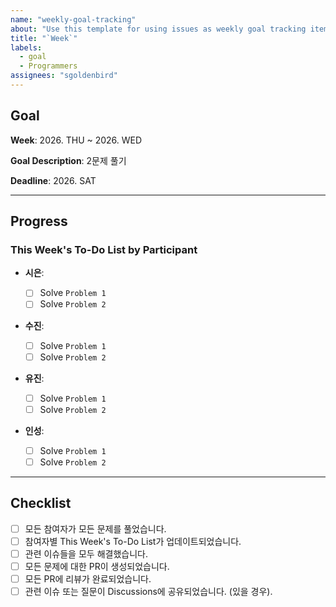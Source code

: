 ```yaml
---
name: "weekly-goal-tracking"
about: "Use this template for using issues as weekly goal tracking items."
title: "`Week`"
labels:   
  - goal
  - Programmers
assignees: "sgoldenbird"
---
```


## Goal

**Week**: 2026. THU ~ 2026. WED

**Goal Description**: 2문제 풀기

**Deadline**: 2026. SAT

---

## Progress

### This Week's To-Do List by Participant

- **시은**:

  - [ ] Solve `Problem 1`
  - [ ] Solve `Problem 2`

- **수진**:

  - [ ] Solve `Problem 1`
  - [ ] Solve `Problem 2`

- **유진**:

  - [ ] Solve `Problem 1`
  - [ ] Solve `Problem 2`

- **인성**:

  - [ ] Solve `Problem 1`
  - [ ] Solve `Problem 2`

---

## Checklist

- [ ] 모든 참여자가 모든 문제를 풀었습니다.
- [ ] 참여자별 This Week's To-Do List가 업데이트되었습니다.
- [ ] 관련 이슈들을 모두 해결했습니다.
- [ ] 모든 문제에 대한 PR이 생성되었습니다.
- [ ] 모든 PR에 리뷰가 완료되었습니다.
- [ ] 관련 이슈 또는 질문이 Discussions에 공유되었습니다. (있을 경우).
